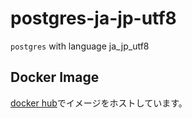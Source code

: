 # postgres-ja-jp-utf8

`postgres` with language ja_jp_utf8

## Docker Image

[docker hub](https://hub.docker.com/r/icarejposs/postgres-ja-jp-utf8)でイメージをホストしています。
